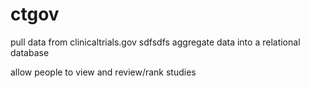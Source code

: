 # ctgov
pull data from clinicaltrials.gov
sdfsdfs
aggregate data into a relational database

allow people to view and review/rank studies
